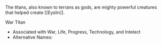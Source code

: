 The titans, also known to terrans as gods, are mighty powerful creatures that helped create [[Eyslin]]. 

War Titan
- Associated with War, Life, Progress, Technology, and Intelect
- Alternative Names:
